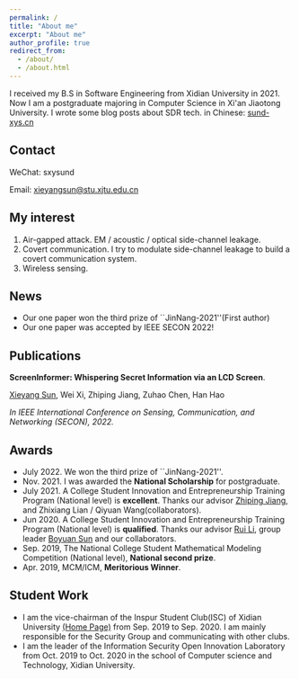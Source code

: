```yaml
---
permalink: /
title: "About me"
excerpt: "About me"
author_profile: true
redirect_from: 
  - /about/
  - /about.html
---
```


I received my B.S in Software Engineering from Xidian University in 2021. Now I am a postgraduate majoring in Computer Science in Xi'an Jiaotong University.
I wrote some blog posts about SDR tech. in Chinese: [sund-xys.cn](http://www.sund-xys.cn)
## Contact
WeChat: sxysund

Email: xieyangsun@stu.xjtu.edu.cn

## My interest
1. Air-gapped attack. EM / acoustic / optical side-channel leakage.
2. Covert communication. I try to modulate side-channel leakage to build a covert communication system.
3. Wireless sensing.

## News
* Our one paper won the third prize of \`\`JinNang-2021''(First author)
* Our one paper was accepted by IEEE SECON 2022!

## Publications
__ScreenInformer: Whispering Secret Information via an LCD Screen__.

<u>Xieyang Sun</u>, Wei Xi, Zhiping Jiang, Zuhao Chen, Han Hao

_In IEEE International Conference on Sensing, Communication, and Networking (SECON), 2022._

## Awards
* July 2022. We won the third prize of \`\`JinNang-2021''.
* Nov. 2021. I was awarded the __National Scholarship__ for postgraduate.
* July 2021. A College Student Innovation and Entrepreneurship Training Program (National level) is __excellent__. Thanks our advisor [Zhiping Jiang](https://zpj.io/), and Zhixiang Lian / Qiyuan Wang(collaborators).
* Jun 2020. A College Student Innovation and Entrepreneurship Training Program (National level) is __qualified__. Thanks our advisor [Rui Li](https://faculty.xidian.edu.cn/LR3/zh_CN/index.htm), group leader [Boyuan Sun](https://www.bbbbchan.com/) and our collaborators.
* Sep. 2019, The National College Student Mathematical Modeling Competition (National level), __National second prize__.
* Apr. 2019, MCM/ICM, __Meritorious Winner__.
## Student Work
* I am the vice-chairman of the Inspur Student Club(ISC) of Xidian University [(Home Page)](http://www.xdu-inspur.club/) from Sep. 2019 to Sep. 2020. I am mainly responsible for the Security Group and communicating with other clubs.
* I am the leader of the Information Security Open Innovation Laboratory from Oct. 2019 to Oct. 2020 in the school of Computer science and Technology, Xidian University.